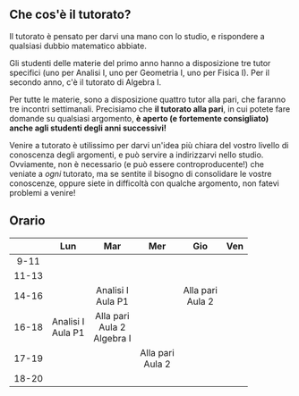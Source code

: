 
## Che cos'è il tutorato?

Il tutorato è pensato per darvi una mano con lo studio, e rispondere a qualsiasi dubbio matematico abbiate. 

Gli studenti delle materie del primo anno hanno a disposizione tre tutor specifici (uno per Analisi I, uno per Geometria I, uno per Fisica I). Per il secondo anno, c'è il tutorato di Algebra I. 

Per tutte le materie, sono a disposizione quattro tutor alla pari, che faranno tre incontri settimanali. Precisiamo che **il tutorato alla pari**, in cui potete fare domande su qualsiasi argomento, **è aperto (e fortemente consigliato) anche agli studenti degli anni successivi!**

Venire a tutorato è utilissimo per darvi un'idea più chiara del vostro livello di conoscenza degli argomenti, e può servire a indirizzarvi nello studio. Ovviamente, non è necessario (e può essere controproducente!) che veniate a _ogni_ tutorato, ma se sentite il bisogno di consolidare le vostre conoscenze, oppure siete in difficoltà con qualche argomento, non fatevi problemi a venire! 



## Orario

|  | Lun | Mar | Mer | Gio | Ven |
|:---:|:---:|:---:|:---:|:---:|:---:|
|9-11|  |   |   |  |  |
|11-13|	 |   |   |  | |
|14-16|	 | Analisi I<br> Aula P1| | Alla pari<br> Aula 2 |  |
|16-18|	Analisi I<br> Aula P1  | Alla pari<br> Aula 2 <br>  Algebra I |   |  |  |
|17-19|  |   | Alla pari<br> Aula 2 |  |  |
|18-20|  |   |   |  |  | 

</div>
